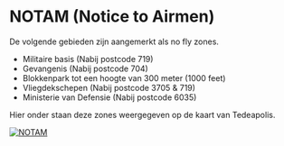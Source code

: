 # NOTAM (Notice to Airmen)

De volgende gebieden zijn aangemerkt als no fly zones.

- Militaire basis (Nabij postcode 719)
- Gevangenis (Nabij postcode 704)
- Blokkenpark tot een hoogte van 300 meter (1000 feet)
- Vliegdekschepen (Nabij postcode 3705 & 719)
- Ministerie van Defensie (Nabij postcode 6035)

Hier onder staan deze zones weergegeven op de kaart van Tedeapolis.

[![NOTAM](https://i.postimg.cc/rswrTY6F/NOTAM.png)](https://postimg.cc/ft1LjCT6)
